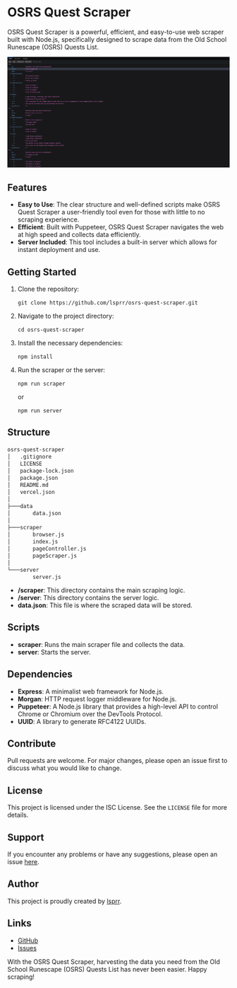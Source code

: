 # OSRS Quest Scraper

OSRS Quest Scraper is a powerful, efficient, and easy-to-use web scraper built with Node.js, specifically designed to scrape data from the Old School Runescape (OSRS) Quests List.

![Screenshot](./screenshot.png)

## Features
- **Easy to Use**: The clear structure and well-defined scripts make OSRS Quest Scraper a user-friendly tool even for those with little to no scraping experience.
- **Efficient**: Built with Puppeteer, OSRS Quest Scraper navigates the web at high speed and collects data efficiently.
- **Server Included**: This tool includes a built-in server which allows for instant deployment and use.

## Getting Started

1. Clone the repository:
   ```
   git clone https://github.com/lsprr/osrs-quest-scraper.git
   ```
2. Navigate to the project directory:
   ```
   cd osrs-quest-scraper
   ```
3. Install the necessary dependencies:
   ```
   npm install
   ```
4. Run the scraper or the server:
   ```
   npm run scraper
   ```
   or
   ```
   npm run server
   ```

## Structure

```
osrs-quest-scraper
│   .gitignore
│   LICENSE
│   package-lock.json
│   package.json
│   README.md
│   vercel.json
│
├───data
│       data.json
│
├───scraper
│       browser.js
│       index.js
│       pageController.js
│       pageScraper.js
│
└───server
        server.js
```
- **/scraper**: This directory contains the main scraping logic.
- **/server**: This directory contains the server logic.
- **data.json**: This file is where the scraped data will be stored.

## Scripts

- **scraper**: Runs the main scraper file and collects the data.
- **server**: Starts the server.

## Dependencies

- **Express**: A minimalist web framework for Node.js.
- **Morgan**: HTTP request logger middleware for Node.js.
- **Puppeteer**: A Node.js library that provides a high-level API to control Chrome or Chromium over the DevTools Protocol.
- **UUID**: A library to generate RFC4122 UUIDs.

## Contribute

Pull requests are welcome. For major changes, please open an issue first to discuss what you would like to change.

## License

This project is licensed under the ISC License. See the `LICENSE` file for more details.

## Support

If you encounter any problems or have any suggestions, please open an issue [here](https://github.com/lsprr/osrs-quest-scraper/issues).

## Author

This project is proudly created by [lsprr](https://github.com/lsprr).

## Links

- [GitHub](https://github.com/lsprr/osrs-quest-scraper)
- [Issues](https://github.com/lsprr/osrs-quest-scraper/issues)

With the OSRS Quest Scraper, harvesting the data you need from the Old School Runescape (OSRS) Quests List has never been easier. Happy scraping!
